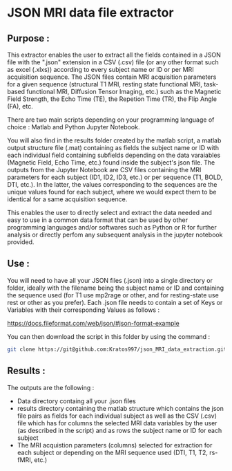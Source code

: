 # JSON MRI data file extractor

## Purpose :

This extractor enables the user to extract all the fields contained in a JSON file with the ".json" extension in a CSV (.csv) file (or any other format such as excel (.xlxs)) according to every subject name or ID or per MRI acquisition sequence. The JSON files contain MRI acquisition parameters for a given sequence (structural T1 MRI, resting state functional MRI, task-based functional MRI, Diffusion Tensor Imaging, etc.) such as the Magnetic Field Strength, the Echo Time (TE), the Repetion Time (TR), the Flip Angle (FA), etc.

There are two main scripts depending on your programming language of choice : Matlab and Python Jupyter Notebook. 

You will also find in the results folder created by the matlab script, a matlab output structure file (.mat) containing as fields the subject name or ID with each individual field containing subfields depending on the data varaiables (Magnetic Field, Echo Time, etc.) found inside the subject's json file. The outputs from the Jupyter Notebook are CSV files containing the MRI parameters for each subject (ID1, ID2, ID3, etc.) or per sequence (T1, BOLD, DTI, etc.). In the latter, the values corresponding to the sequences are the unique values found for each subject, where we would expect them to be identical for a same acquisition sequence.

This enables the user to directly select and extract the data needed and easy to use in a common data format that can be used by other programming languages and/or softwares such as Python or R for further analysis or directly perfom any subsequent analysis in the jupyter notebook provided.


## Use :

You will need to have all your JSON files (.json) into a single directory or folder, ideally with the filename being the subject name or ID and containing the sequence used (for T1 use mp2rage or other, and for resting-state use rest or other as you prefer). 
Each .json file needs to contain a set of Keys or Variables with their corresponding Values as follows : 

https://docs.fileformat.com/web/json/#json-format-example

You can then download the script in this folder by using the command : 

```bash 
git clone https://git@github.com:Kratos997/json_MRI_data_extraction.git
```

## Results : 

The outputs are the following :
- Data directory containg all your .json files 
- results directory containing the matlab structure which contains the json file pairs as fields for each individual subject as well as the CSV (.csv) file which has for columns the selected MRI data variables by the user (as described in the script) and as rows the subject name or ID for each subject
- The MRI acquistion parameters (columns) selected for extraction for each subject or depending on the MRI sequence used (DTI, T1, T2, rs-fMRI, etc.)
